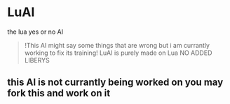 # LuAI
the lua yes or no AI 
> !This AI might say some things that are wrong but i am currantly working to fix its training!
LuAI is purely made on Lua NO ADDED LIBERYS 

## this AI is not currantly being worked on you may fork this and work on it
